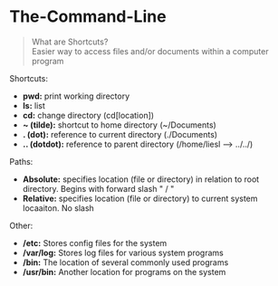 # The-Command-Line 

> What are Shortcuts?  
Easier way to access files and/or documents within a computer program  

Shortcuts:   
- **pwd:** print working directory  
- **ls:** list 
- **cd:** change directory (cd[location])
- **~ (tilde):** shortcut to home directory (~/Documents)
- **. (dot):** reference to current directory (./Documents) 
- **.. (dotdot):** reference to parent directory (/home/liesl --> ../../)

Paths:    
- **Absolute:** specifies location (file or directory) in relation to root directory. Begins with forward slash " / "
- **Relative:** specifies location (file or directory) to current system locaaiton. No slash  

Other:
- **/etc:** Stores config files for the system  
- **/var/log:** Stores log files for various system programs  
- **/bin:** The location of several commonly used programs  
- **/usr/bin:** Another location for programs on the system 
